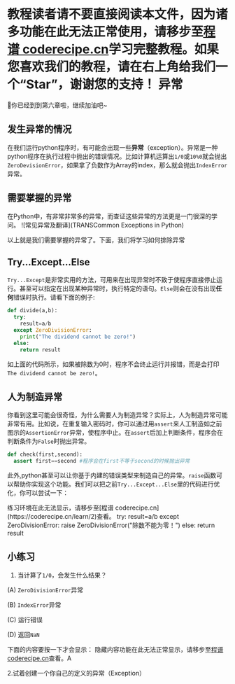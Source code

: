 <notice>教程读者请不要直接阅读本文件，因为诸多功能在此无法正常使用，请移步至[程谱 coderecipe.cn](https://coderecipe.cn/learn/2)学习完整教程。如果您喜欢我们的教程，请在右上角给我们一个“Star”，谢谢您的支持！</notice>
异常
======
🌟你已经到到第六章啦，继续加油吧~

发生异常的情况
-----
在我们运行python程序时，有可能会出现一些**异常**（exception）。异常是一种python程序在执行过程中抛出的错误情况。比如计算机运算出`1/0`或`10%0`就会抛出`ZeroDevisionError`，如果拿了负数作为Array的index，那么就会抛出`IndexError`异常。

需要掌握的异常
-----
在Python中，有非常非常多的异常，而查证这些异常的方法更是一门很深的学问。
![常见异常及翻译](TRANSCommon Exceptions in Python)

以上就是我们需要掌握的异常了。下面，我们将学习如何排除异常

Try...Except...Else
-----
`Try...Except`是非常实用的方法，可用来在出现异常时不致于使程序直接停止运行。甚至可以指定在出现某种异常时，执行特定的语句。`Else`则会在没有出现**任何**错误时执行。请看下面的例子:
```python
def divide(a,b):
  try:
    result=a/b
  except ZeroDivisionError:
    print("The dividend cannot be zero!")
  else:
    return result
```
如上面的代码所示，如果被除数为0时，程序不会终止运行并报错，而是会打印`The dividend cannot be zero!`。

人为制造异常
------
你看到这里可能会很奇怪，为什么需要人为制造异常？实际上，人为制造异常可能非常有用。比如说，在重复输入密码时，你可以通过用`assert`来人工制造如之前图示的`AssertionError`异常，使程序中止。在`assert`后加上判断条件，程序会在判断条件为`False`时抛出异常。
```python
def check(first,second):
  assert first==second #程序会在first不等于second的时候抛出异常
```

此外,python甚至可以让你基于内建的错误类型来制造自己的异常。`raise`函数可以帮助你实现这个功能。我们可以把之前`Try...Except...Else`里的代码进行优化，你可以尝试一下：

<lab lang="python" parameters="filename=Hello.py">
<notice>练习环境在此无法显示，请移步至[程谱 coderecipe.cn](https://coderecipe.cn/learn/2)查看。</notice>
try:
    result=a/b
  except ZeroDivisionError:
    raise ZeroDivisionError("除数不能为零！")
  else:
    return result
</lab>

小练习
------
1. 当计算了`1/0`，会发生什么结果？

(A) `ZeroDivisionError`异常

(B) `IndexError`异常

(C) 运行错误

(D) 返回`NaN`

下面的内容要按一下才会显示：
<cr type="hidden"><notice>隐藏内容功能在此无法正常显示，请移步至[程谱 coderecipe.cn](https://coderecipe.cn/learn/2)查看。</notice>A</cr>

2.试着创建一个你自己的定义的异常（Exception）
